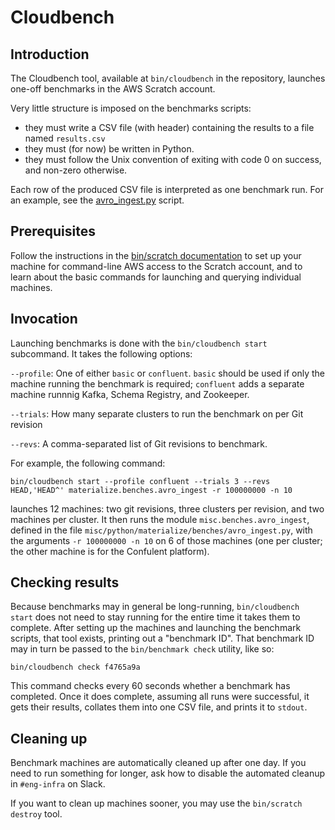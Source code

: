 # Cloudbench

## Introduction

The Cloudbench tool, available at `bin/cloudbench` in the repository, launches one-off benchmarks in the AWS Scratch account.

Very little structure is imposed on the benchmarks scripts:
* they must write a CSV file (with header) containing the results to a file named `results.csv`
* they must (for now) be written in Python.
* they must follow the Unix convention of exiting with code 0 on success, and non-zero otherwise.

Each row of the produced CSV file is interpreted as one benchmark run. For an example, see
the [avro_ingest.py](https://github.com/MaterializeInc/materialize/blob/main/misc/python/materialize/benches/avro_ingest.py) script.

## Prerequisites

Follow the instructions in the [bin/scratch documentation](https://github.com/MaterializeInc/materialize/blob/main/doc/developer/scratch.md) to
set up your machine for command-line AWS access to the Scratch account, and to learn about the basic commands for launching and querying
individual machines.

## Invocation

Launching benchmarks is done with the `bin/cloudbench start` subcommand. It takes the following options:

`--profile`: One of either `basic` or `confluent`. `basic` should be used if only the machine running the benchmark is required; `confluent` adds a separate machine runnnig Kafka, Schema Registry, and Zookeeper.

`--trials`: How many separate clusters to run the benchmark on per Git revision

`--revs`: A comma-separated list of Git revisions to benchmark.

For example, the following command:
```
bin/cloudbench start --profile confluent --trials 3 --revs HEAD,'HEAD^' materialize.benches.avro_ingest -r 100000000 -n 10
```

launches 12 machines: two git revisions, three clusters per revision, and two machines per cluster. It then runs the module `misc.benches.avro_ingest`, defined in the file `misc/python/materialize/benches/avro_ingest.py`, with the arguments `-r 100000000 -n 10`
on 6 of those machines (one per cluster; the other machine is for the Confulent platform).

## Checking results

Because benchmarks may in general be long-running, `bin/cloudbench start` does not need to stay running for
the entire time it takes them to complete. After setting up the machines and launching the benchmark scripts, that tool
exists, printing out a "benchmark ID". That benchmark ID may in turn be passed to the `bin/benchmark check` utility, like so:

```
bin/cloudbench check f4765a9a
```

This command checks every 60 seconds whether a benchmark has completed. Once it does complete, assuming all runs were successful,
it gets their results, collates them into one CSV file, and prints it to `stdout`.

## Cleaning up

Benchmark machines are automatically cleaned up after one day. If you need to run something for longer, ask how to disable the automated cleanup in `#eng-infra` on Slack.

If you want to clean up machines sooner, you may use the `bin/scratch destroy` tool.
